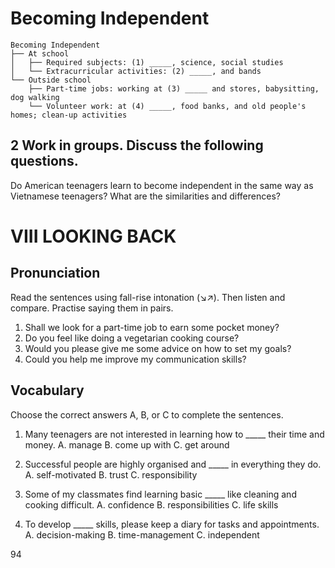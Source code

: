 # Becoming Independent

```
Becoming Independent
├── At school
│   ├── Required subjects: (1) _____, science, social studies
│   └── Extracurricular activities: (2) _____, and bands
└── Outside school
    ├── Part-time jobs: working at (3) _____ and stores, babysitting, dog walking
    └── Volunteer work: at (4) _____, food banks, and old people's homes; clean-up activities
```

## 2 Work in groups. Discuss the following questions.

Do American teenagers learn to become independent in the same way as Vietnamese teenagers? What are the similarities and differences?

# VIII LOOKING BACK

## Pronunciation

Read the sentences using fall-rise intonation (↘↗). Then listen and compare. Practise saying them in pairs.

1. Shall we look for a part-time job to earn some pocket money?
2. Do you feel like doing a vegetarian cooking course?
3. Would you please give me some advice on how to set my goals?
4. Could you help me improve my communication skills?

## Vocabulary

Choose the correct answers A, B, or C to complete the sentences.

1. Many teenagers are not interested in learning how to _____ their time and money.
   A. manage       B. come up with       C. get around

2. Successful people are highly organised and _____ in everything they do.
   A. self-motivated       B. trust       C. responsibility

3. Some of my classmates find learning basic _____ like cleaning and cooking difficult.
   A. confidence       B. responsibilities       C. life skills

4. To develop _____ skills, please keep a diary for tasks and appointments.
   A. decision-making       B. time-management       C. independent

94